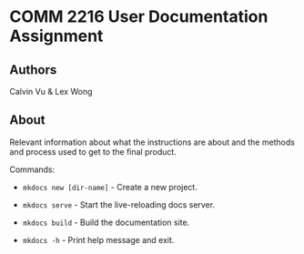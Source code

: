 # COMM 2216 User Documentation Assignment

## Authors

Calvin Vu & Lex Wong

## About

Relevant information about what the instructions are about and the methods and process used to get to the final product.

Commands:

* `mkdocs new [dir-name]` - Create a new project.

* `mkdocs serve` - Start the live-reloading docs server.
* `mkdocs build` - Build the documentation site.
* `mkdocs -h` - Print help message and exit.
